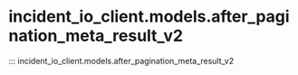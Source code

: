 # incident_io_client.models.after_pagination_meta_result_v2

::: incident_io_client.models.after_pagination_meta_result_v2